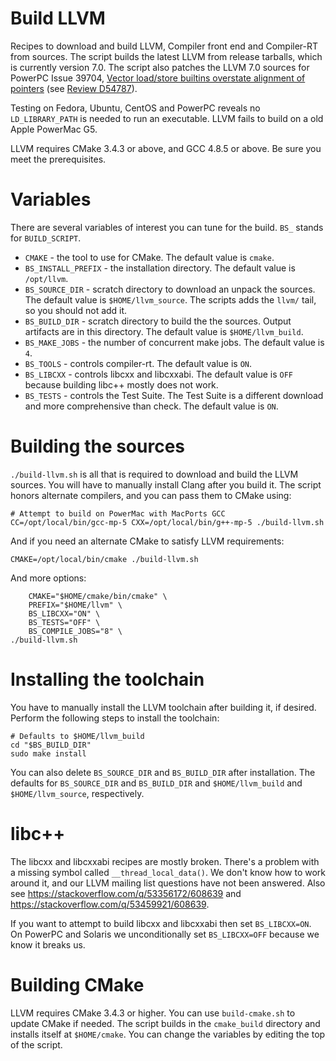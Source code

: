 # Build LLVM

Recipes to download and build LLVM, Compiler front end and Compiler-RT from sources. The script builds the latest LLVM from release tarballs, which is currently version 7.0. The script also patches the LLVM 7.0 sources for PowerPC Issue 39704, [Vector load/store builtins overstate alignment of pointers](https://bugs.llvm.org/show_bug.cgi?id=39704) (see [Review D54787](https://reviews.llvm.org/D54787)).

Testing on Fedora, Ubuntu, CentOS and PowerPC reveals no `LD_LIBRARY_PATH` is needed to run an executable. LLVM fails to build on a old Apple PowerMac G5.

LLVM requires CMake 3.4.3 or above, and GCC 4.8.5 or above. Be sure you meet the prerequisites.

# Variables

There are several variables of interest you can tune for the build. `BS_` stands for `BUILD_SCRIPT`.

* `CMAKE` - the tool to use for CMake. The default value is `cmake`.
* `BS_INSTALL_PREFIX` - the installation directory. The default value is `/opt/llvm`.
* `BS_SOURCE_DIR` - scratch directory to download an unpack the sources. The default value is `$HOME/llvm_source`. The scripts adds the `llvm/` tail, so you should not add it.
* `BS_BUILD_DIR` - scratch directory to build the the sources. Output artifacts are in this directory. The default value is `$HOME/llvm_build`.
* `BS_MAKE_JOBS` - the number of concurrent make jobs. The default value is `4`.
* `BS_TOOLS` - controls compiler-rt. The default value is `ON`.
* `BS_LIBCXX` - controls libcxx and libcxxabi. The default value is `OFF` because building libc++ mostly does not work.
* `BS_TESTS` - controls the Test Suite. The Test Suite is a different download and more comprehensive than check. The default value is `ON`.

# Building the sources

`./build-llvm.sh` is all that is required to download and build the LLVM sources. You will have to manually install Clang after you build it. The script honors alternate compilers, and you can pass them to CMake using:

```
# Attempt to build on PowerMac with MacPorts GCC
CC=/opt/local/bin/gcc-mp-5 CXX=/opt/local/bin/g++-mp-5 ./build-llvm.sh
```

And if you need an alternate CMake to satisfy LLVM requirements:

```
CMAKE=/opt/local/bin/cmake ./build-llvm.sh
```

And more options:

```
    CMAKE="$HOME/cmake/bin/cmake" \
    PREFIX="$HOME/llvm" \
    BS_LIBCXX="ON" \
    BS_TESTS="OFF" \
    BS_COMPILE_JOBS="8" \
./build-llvm.sh
```

# Installing the toolchain

You have to manually install the LLVM toolchain after building it, if desired. Perform the following steps to install the toolchain:

```
# Defaults to $HOME/llvm_build
cd "$BS_BUILD_DIR"
sudo make install
```

You can also delete `BS_SOURCE_DIR` and `BS_BUILD_DIR` after installation. The defaults for `BS_SOURCE_DIR` and `BS_BUILD_DIR` and `$HOME/llvm_build` and `$HOME/llvm_source`, respectively.

# libc++

The libcxx and libcxxabi recipes are mostly broken. There's a problem with a missing symbol called `__thread_local_data()`. We don't know how to work around it, and our LLVM mailing list questions have not been answered. Also see https://stackoverflow.com/q/53356172/608639 and https://stackoverflow.com/q/53459921/608639.

If you want to attempt to build libcxx and libcxxabi then set `BS_LIBCXX=ON`. On PowerPC and Solaris we unconditionally set `BS_LIBCXX=OFF` because we know it breaks us.

# Building CMake

LLVM requires CMake 3.4.3 or higher. You can use `build-cmake.sh` to update CMake if needed. The script builds in the `cmake_build` directory and installs itself at `$HOME/cmake`. You can change the variables by editing the top of the script.
